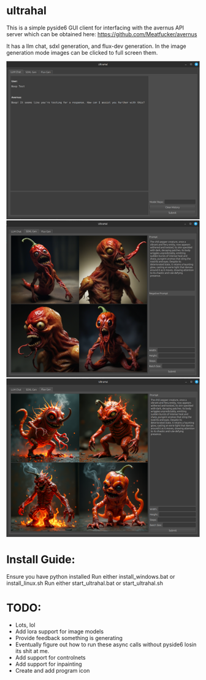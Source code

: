# ultrahal

This is a simple pyside6 GUI client for interfacing with the avernus API server which can be obtained here: https://github.com/Meatfucker/avernus

It has a llm chat, sdxl generation, and flux-dev generation. In the image generation mode images can be clicked to full screen them.

![](assets/ultrahal_llm.png)
![](assets/ultrahal_sdxl.png)
![](assets/ultrahal_flux.png)

# Install Guide:
Ensure you have python installed
Run either install_windows.bat or install_linux.sh
Run either start_ultrahal.bat or start_ultrahal.sh

# TODO:

- Lots, lol
- Add lora support for image models
- Provide feedback something is generating
- Eventually figure out how to run these async calls without pyside6 losin its shit at me.
- Add support for controlnets
- Add support for inpainting
- Create and add program icon
